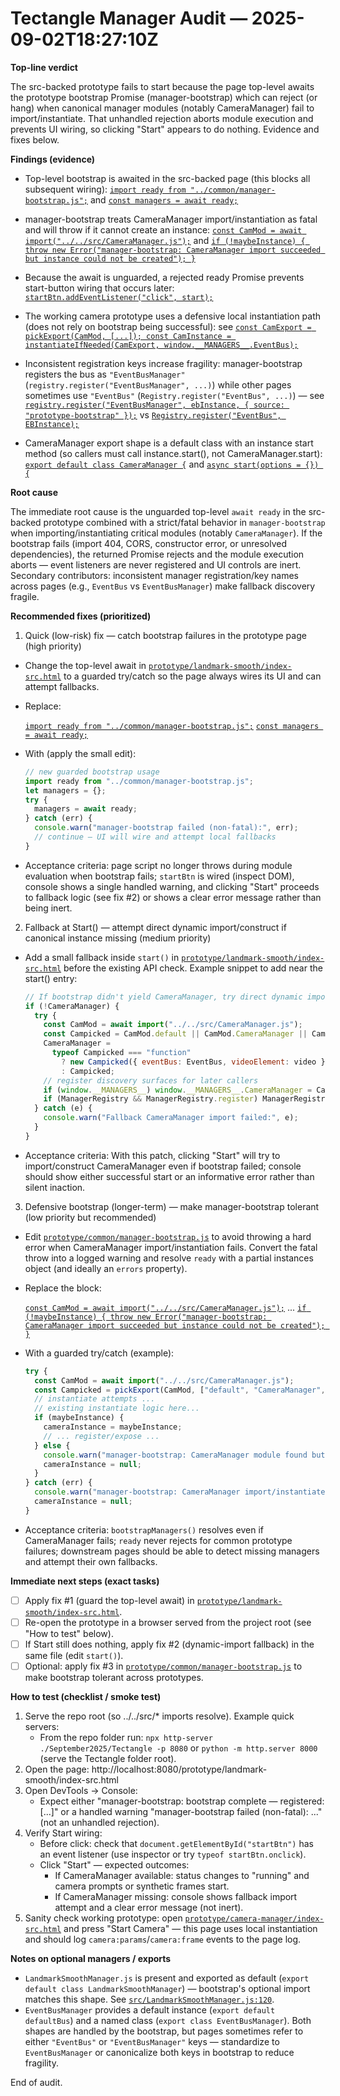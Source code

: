 # Tectangle Manager Audit — 2025-09-02T18:27:10Z

**Top-line verdict**

The src-backed prototype fails to start because the page top-level awaits the prototype bootstrap Promise (manager-bootstrap) which can reject (or hang) when canonical manager modules (notably CameraManager) fail to import/instantiate. That unhandled rejection aborts module execution and prevents UI wiring, so clicking "Start" appears to do nothing. Evidence and fixes below.

**Findings (evidence)**

- Top-level bootstrap is awaited in the src-backed page (this blocks all subsequent wiring): [`import ready from "../common/manager-bootstrap.js";`](September2025/Tectangle/prototype/landmark-smooth/index-src.html:224) and [`const managers = await ready;`](September2025/Tectangle/prototype/landmark-smooth/index-src.html:225)

- manager-bootstrap treats CameraManager import/instantiation as fatal and will throw if it cannot create an instance: [`const CamMod = await import("../../src/CameraManager.js");`](September2025/Tectangle/prototype/common/manager-bootstrap.js:233) and [`if (!maybeInstance) { throw new Error("manager-bootstrap: CameraManager import succeeded but instance could not be created"); }`](September2025/Tectangle/prototype/common/manager-bootstrap.js:249)

- Because the await is unguarded, a rejected ready Promise prevents start-button wiring that occurs later: [`startBtn.addEventListener("click", start);`](September2025/Tectangle/prototype/landmark-smooth/index-src.html:778)

- The working camera prototype uses a defensive local instantiation path (does not rely on bootstrap being successful): see [`const CamExport = pickExport(CamMod, [...]); const CamInstance = instantiateIfNeeded(CamExport, window.__MANAGERS__.EventBus);`](September2025/Tectangle/prototype/camera-manager/index-src.html:153)

- Inconsistent registration keys increase fragility: manager-bootstrap registers the bus as `"EventBusManager"` (`registry.register("EventBusManager", ...)`) while other pages sometimes use `"EventBus"` (`Registry.register("EventBus", ...)`) — see [`registry.register("EventBusManager", ebInstance, { source: "prototype-bootstrap" });`](September2025/Tectangle/prototype/common/manager-bootstrap.js:205) vs [`Registry.register("EventBus", EBInstance);`](September2025/Tectangle/prototype/camera-manager/index-src.html:135)

- CameraManager export shape is a default class with an instance start method (so callers must call instance.start(), not CameraManager.start): [`export default class CameraManager {`](September2025/Tectangle/src/CameraManager.js:115) and [`async start(options = {}) {`](September2025/Tectangle/src/CameraManager.js:162)

**Root cause**

The immediate root cause is the unguarded top-level `await ready` in the src-backed prototype combined with a strict/fatal behavior in `manager-bootstrap` when importing/instantiating critical modules (notably `CameraManager`). If the bootstrap fails (import 404, CORS, constructor error, or unresolved dependencies), the returned Promise rejects and the module execution aborts — event listeners are never registered and UI controls are inert. Secondary contributors: inconsistent manager registration/key names across pages (e.g., `EventBus` vs `EventBusManager`) make fallback discovery fragile.

**Recommended fixes (prioritized)**

1) Quick (low-risk) fix — catch bootstrap failures in the prototype page (high priority)

- Change the top-level await in [`prototype/landmark-smooth/index-src.html`](September2025/Tectangle/prototype/landmark-smooth/index-src.html:224) to a guarded try/catch so the page always wires its UI and can attempt fallbacks.

- Replace:

  [`import ready from "../common/manager-bootstrap.js";`](September2025/Tectangle/prototype/landmark-smooth/index-src.html:224)
  [`const managers = await ready;`](September2025/Tectangle/prototype/landmark-smooth/index-src.html:225)

- With (apply the small edit):

  ```js
  // new guarded bootstrap usage
  import ready from "../common/manager-bootstrap.js";
  let managers = {};
  try {
    managers = await ready;
  } catch (err) {
    console.warn("manager-bootstrap failed (non-fatal):", err);
    // continue — UI will wire and attempt local fallbacks
  }
  ```

- Acceptance criteria: page script no longer throws during module evaluation when bootstrap fails; `startBtn` is wired (inspect DOM), console shows a single handled warning, and clicking "Start" proceeds to fallback logic (see fix #2) or shows a clear error message rather than being inert.

2) Fallback at Start() — attempt direct dynamic import/construct if canonical instance missing (medium priority)

- Add a small fallback inside `start()` in [`prototype/landmark-smooth/index-src.html`](September2025/Tectangle/prototype/landmark-smooth/index-src.html:688) before the existing API check. Example snippet to add near the start() entry:

  ```js
  // If bootstrap didn't yield CameraManager, try direct dynamic import/instantiate
  if (!CameraManager) {
    try {
      const CamMod = await import("../../src/CameraManager.js");
      const Campicked = CamMod.default || CamMod.CameraManager || CamMod.Camera || CamMod;
      CameraManager =
        typeof Campicked === "function"
          ? new Campicked({ eventBus: EventBus, videoElement: video })
          : Campicked;
      // register discovery surfaces for later callers
      if (window.__MANAGERS__) window.__MANAGERS__.CameraManager = CameraManager;
      if (ManagerRegistry && ManagerRegistry.register) ManagerRegistry.register && ManagerRegistry.register("CameraManager", CameraManager);
    } catch (e) {
      console.warn("Fallback CameraManager import failed:", e);
    }
  }
  ```

- Acceptance criteria: With this patch, clicking "Start" will try to import/construct CameraManager even if bootstrap failed; console should show either successful start or an informative error rather than silent inaction.

3) Defensive bootstrap (longer-term) — make manager-bootstrap tolerant (low priority but recommended)

- Edit [`prototype/common/manager-bootstrap.js`](September2025/Tectangle/prototype/common/manager-bootstrap.js:1) to avoid throwing a hard error when CameraManager import/instantiation fails. Convert the fatal throw into a logged warning and resolve `ready` with a partial instances object (and ideally an `errors` property).

- Replace the block:

  [`const CamMod = await import("../../src/CameraManager.js");`](September2025/Tectangle/prototype/common/manager-bootstrap.js:233)
  ...
  [`if (!maybeInstance) { throw new Error("manager-bootstrap: CameraManager import succeeded but instance could not be created"); }`](September2025/Tectangle/prototype/common/manager-bootstrap.js:249)

- With a guarded try/catch (example):

  ```js
  try {
    const CamMod = await import("../../src/CameraManager.js");
    const Campicked = pickExport(CamMod, ["default", "CameraManager", "Camera"]);
    // instantiate attempts ...
    // existing instantiate logic here...
    if (maybeInstance) {
      cameraInstance = maybeInstance;
      // ... register/expose ...
    } else {
      console.warn("manager-bootstrap: CameraManager module found but could not be instantiated (continuing)");
      cameraInstance = null;
    }
  } catch (err) {
    console.warn("manager-bootstrap: CameraManager import/instantiate failed (continuing):", err && err.message);
    cameraInstance = null;
  }
  ```

- Acceptance criteria: `bootstrapManagers()` resolves even if CameraManager fails; `ready` never rejects for common prototype failures; downstream pages should be able to detect missing managers and attempt their own fallbacks.

**Immediate next steps (exact tasks)**

- [ ] Apply fix #1 (guard the top-level await) in [`prototype/landmark-smooth/index-src.html`](September2025/Tectangle/prototype/landmark-smooth/index-src.html:224).
- [ ] Re-open the prototype in a browser served from the project root (see "How to test" below).
- [ ] If Start still does nothing, apply fix #2 (dynamic-import fallback) in the same file (edit `start()`).
- [ ] Optional: apply fix #3 in [`prototype/common/manager-bootstrap.js`](September2025/Tectangle/prototype/common/manager-bootstrap.js:233) to make bootstrap tolerant across prototypes.

**How to test (checklist / smoke test)**

1. Serve the repo root (so ../../src/* imports resolve). Example quick servers:
   - From the repo folder run: `npx http-server ./September2025/Tectangle -p 8080` or `python -m http.server 8000` (serve the Tectangle folder root).
2. Open the page: http://localhost:8080/prototype/landmark-smooth/index-src.html
3. Open DevTools → Console:
   - Expect either "manager-bootstrap: bootstrap complete — registered: [...]" or a handled warning "manager-bootstrap failed (non-fatal): ..." (not an unhandled rejection).
4. Verify Start wiring:
   - Before click: check that `document.getElementById("startBtn")` has an event listener (use inspector or try `typeof startBtn.onclick`).
   - Click "Start" — expected outcomes:
     - If CameraManager available: status changes to "running" and camera prompts or synthetic frames start.
     - If CameraManager missing: console shows fallback import attempt and a clear error message (not inert).
5. Sanity check working prototype: open [`prototype/camera-manager/index-src.html`](September2025/Tectangle/prototype/camera-manager/index-src.html:1) and press "Start Camera" — this page uses local instantiation and should log `camera:params`/`camera:frame` events to the page log.

**Notes on optional managers / exports**

- `LandmarkSmoothManager.js` is present and exported as default (`export default class LandmarkSmoothManager`) — bootstrap's optional import matches this shape. See [`src/LandmarkSmoothManager.js:120`](September2025/Tectangle/src/LandmarkSmoothManager.js:120).
- `EventBusManager` provides a default instance (`export default defaultBus`) and a named class (`export class EventBusManager`). Both shapes are handled by the bootstrap, but pages sometimes refer to either `"EventBus"` or `"EventBusManager"` keys — standardize to `EventBusManager` or canonicalize both keys in bootstrap to reduce fragility.

End of audit.